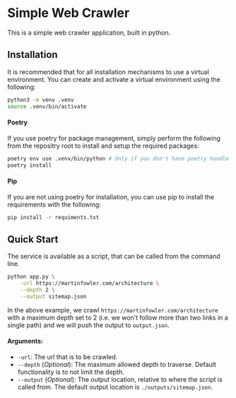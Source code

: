 # Simple Web Crawler
This is a simple web crawler application, built in python.

## Installation
It is recommended that for all installation mechanisms to use a virtual environment. You can create and activate a virtual environment using the following:
```bash
python3 -m venv .venv
source .venv/bin/activate
```

#### Poetry
If you use poetry for package management, simply perform the following from the repositry root to install and setup the required packages:
```bash
poetry env use .venv/bin/python # Only if you don't have poetry handle environs
poetry install
```

#### Pip
If you are not using poetry for installation, you can use pip to install
the requirements with the following:
```bash
pip install -r requiments.txt
```

## Quick Start
The service is available as a script, that can be called from the command line.
```bash
python app.py \
    -url https://martinfowler.com/architecture \
    --depth 2 \
    --output sitemap.json
```

In the above example, we crawl `https://martinfowler.com/architecture` with a
maximum depth set to 2 (i.e. we won't follow more than two links in a single
path) and we will push the output to `output.json`.

#### Arguments:
 - `-url`: The url that is to be crawled.
 - `--depth` (*Optional*): The maximum allowed depth to traverse. Default functionality is to not limit the depth.
 - `--output` (*Optional*): The output location, relative to where the script is called from. The default output location is `./outputs/sitemap.json`.